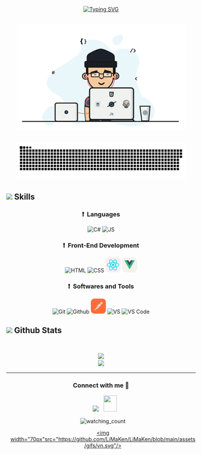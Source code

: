 <p align="center">
<a href="https://git.io/typing-svg"><img src="https://readme-typing-svg.demolab.com/?font=Fira+Code&weight=700&size=23&duration=5003&pause=1000&color=7B04F7&background=FF537800&center=true&vCenter=true&width=435&lines=Hi+%2C+I%27m+LiMaKen+%F0%9F%91%8B" alt="Typing SVG" /></a>
</p>
<p align="center">
  <br><img src="https://github.com/LiMaKen/LiMaKen/blob/d3dc2a569a7690590a2518a36599a1e172973b43/assets/gifs/developer.gif" width="450px">
</p>

<p align="center">
  <br><img src="https://github.com/LiMaKen/LiMaKen/blob/daf73f64f059bef086f510436852f6a96f560054/assets/gifs/snake.svg" width="450px">
</p>

## <img src="https://media2.giphy.com/media/QssGEmpkyEOhBCb7e1/giphy.gif?cid=ecf05e47a0n3gi1bfqntqmob8g9aid1oyj2wr3ds3mg700bl&rid=giphy.gif" width ="25"><b> Skills</b>

  <h3 align="center">❗ &nbsp;Languages</h3> 
  <p align="center">
     <img src="https://user-images.githubusercontent.com/64439609/212555599-9b7ae14f-093a-41bf-8cb8-3cdefd418636.png" width="40" height="40" alt="C#"/>
     <img src="https://user-images.githubusercontent.com/64439609/212556085-e6f8391a-6f25-43d5-8bfe-818167047cfb.png" width="40" height="40" alt="JS"/>
 
  </p> 
  <h3 align="center">❗ &nbsp;Front-End Development</h3> 
<p align="center">
   <img src="https://user-images.githubusercontent.com/64439609/212556407-f122dc0e-901c-4df7-960f-29a3b52c5349.png" width="40" height="40" alt="HTML" />
   <img src="https://user-images.githubusercontent.com/64439609/212556203-47a51702-fec1-4275-bafb-6afdea15b092.png" width="40" height="40" alt="CSS" />
  <img src="https://github.com/tandpfun/skill-icons/blob/main/icons/React-Light.svg" width="40" height="40" alt="reactjs" />
  <img src="https://github.com/tandpfun/skill-icons/blob/main/icons/VueJS-Light.svg" width="40" height="40" alt="reactjs" />
     </p> 
  <h3 align="center">❗ &nbsp;Softwares and Tools</h3> 
  <p align="center">
    <img src="https://user-images.githubusercontent.com/64439609/212556685-de9a7c04-31b0-43b6-af39-7c82ac13b321.png" width="40" height="40" alt="Git"/>
    <img src="https://user-images.githubusercontent.com/64439609/212556741-81407849-82c8-4926-854f-820e8a644375.png" width="40" height="40" alt="Github"/>
    <img src="https://github.com/tandpfun/skill-icons/blob/main/icons/Postman.svg" width="40" height="40" alt="postman"/>
    <img src="https://user-images.githubusercontent.com/64439609/212556816-5f39489d-6cee-4f1c-997f-4d30a391287c.png" width="40" height="40" alt="VS"/>
    <img src="https://user-images.githubusercontent.com/64439609/212556802-77a65ec1-aa71-4272-b603-1a57d1914678.png" width="40" height="40" alt="VS Code"/>
   </p> 

## <img src="https://media.giphy.com/media/iY8CRBdQXODJSCERIr/giphy.gif" width="35"><b> Github Stats </b>
<br>

<div align="center">

![](https://github-readme-stats.vercel.app/api?username=LiMaKen&theme=dracula&hide_border=false&include_all_commits=true&count_private=true)<br/>
![](https://github-readme-streak-stats.herokuapp.com/?user=LiMaKen&theme=dracula&hide_border=false)
	
</a>
</div>

-----

<h3 align="center" > Connect with me 🤝 </h3>

<p align="center">

 <div align="center"  class="icons-social" style="margin-left: 10px;">
        <a style="margin-left: 10px;" target="_blank" href="https://github.com/LiMaKen">
		    <img src="https://img.icons8.com/doodle/40/000000/github--v1.png"></a>
        <a style="margin-left: 10px;" target="_blank" href="mailto:">
		    <img src="https://img.icons8.com/doodle/2x/gmail-new.png" style=" width:35px; height:43px;"></a>
      </div>

</p>
<p align="center">

 <div align="center"  class="icons-social" style="margin-left: 10px;">
       <img src="https://komarev.com/ghpvc/?username=LiMaKen&color=brightgreen" alt="watching_count" />
</p>

<p align="left"> 

<a href="_blank"><img width="70px"src="https://github.com/LiMaKen/LiMaKen/blob/main/assets/gifs/vn.svg"/></a>
 </p>


